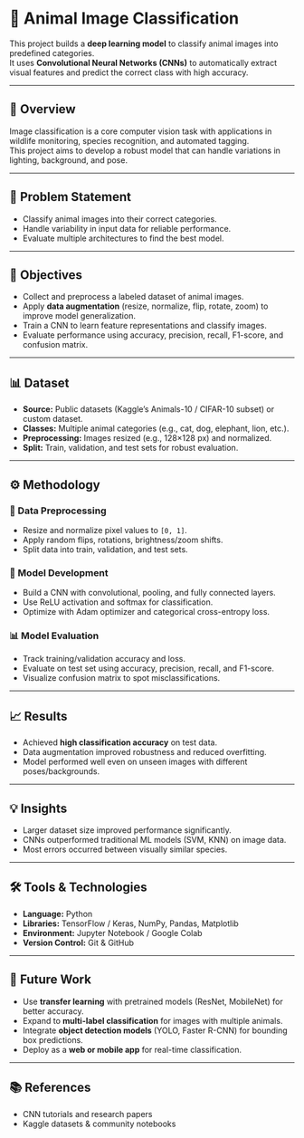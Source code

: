 # 🐾 Animal Image Classification  

This project builds a **deep learning model** to classify animal images into predefined categories.  
It uses **Convolutional Neural Networks (CNNs)** to automatically extract visual features and predict the correct class with high accuracy.

---

## 🔎 Overview  
Image classification is a core computer vision task with applications in wildlife monitoring, species recognition, and automated tagging.  
This project aims to develop a robust model that can handle variations in lighting, background, and pose.

---

## 📝 Problem Statement  
- Classify animal images into their correct categories.  
- Handle variability in input data for reliable performance.  
- Evaluate multiple architectures to find the best model.  

---

## 🎯 Objectives  
- Collect and preprocess a labeled dataset of animal images.  
- Apply **data augmentation** (resize, normalize, flip, rotate, zoom) to improve model generalization.  
- Train a CNN to learn feature representations and classify images.  
- Evaluate performance using accuracy, precision, recall, F1-score, and confusion matrix.

---

## 📊 Dataset  
- **Source:** Public datasets (Kaggle’s Animals-10 / CIFAR-10 subset) or custom dataset.  
- **Classes:** Multiple animal categories (e.g., cat, dog, elephant, lion, etc.).  
- **Preprocessing:** Images resized (e.g., 128×128 px) and normalized.  
- **Split:** Train, validation, and test sets for robust evaluation.  

---

## ⚙️ Methodology  

### 🔧 Data Preprocessing  
- Resize and normalize pixel values to `[0, 1]`.  
- Apply random flips, rotations, brightness/zoom shifts.  
- Split data into train, validation, and test sets.  

### 🧠 Model Development  
- Build a CNN with convolutional, pooling, and fully connected layers.  
- Use ReLU activation and softmax for classification.  
- Optimize with Adam optimizer and categorical cross-entropy loss.  

### 📊 Model Evaluation  
- Track training/validation accuracy and loss.  
- Evaluate on test set using accuracy, precision, recall, and F1-score.  
- Visualize confusion matrix to spot misclassifications.  

---

## 📈 Results  
- Achieved **high classification accuracy** on test data.  
- Data augmentation improved robustness and reduced overfitting.  
- Model performed well even on unseen images with different poses/backgrounds.

---

## 💡 Insights  
- Larger dataset size improved performance significantly.  
- CNNs outperformed traditional ML models (SVM, KNN) on image data.  
- Most errors occurred between visually similar species.  

---

## 🛠 Tools & Technologies  
- **Language:** Python  
- **Libraries:** TensorFlow / Keras, NumPy, Pandas, Matplotlib  
- **Environment:** Jupyter Notebook / Google Colab  
- **Version Control:** Git & GitHub  

---

## 🚀 Future Work  
- Use **transfer learning** with pretrained models (ResNet, MobileNet) for better accuracy.  
- Expand to **multi-label classification** for images with multiple animals.  
- Integrate **object detection models** (YOLO, Faster R-CNN) for bounding box predictions.  
- Deploy as a **web or mobile app** for real-time classification.  

---

## 📚 References  
- CNN tutorials and research papers  
- Kaggle datasets & community notebooks  

